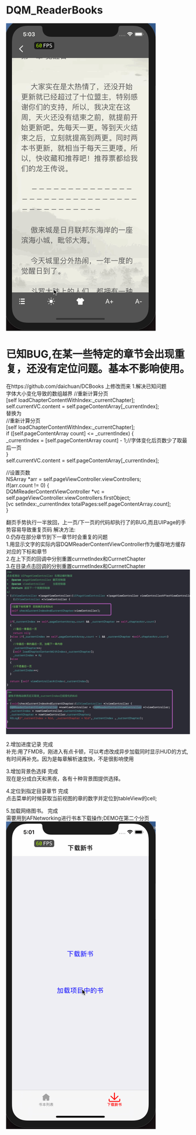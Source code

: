 # DQM_ReaderBooks

![image](https://github.com/20120608/DQM_ReaderBooks/blob/master/demo.gif)
# 已知BUG,在某一些特定的章节会出现重复，还没有定位问题。基本不影响使用。


在https://github.com/daichuan/DCBooks    上修改而来
1.解决已知问题    
字体大小变化导致的数组越界
//重新计算分页    
  [self loadChapterContentWithIndex:_currentChapter];    
  self.currentVC.content = self.pageContentArray[_currentIndex];    
  替换为    
  //重新计算分页    
  [self loadChapterContentWithIndex:_currentChapter];    
  if ([self.pageContentArray count] <= _currentIndex) {    
    _currentIndex = [self.pageContentArray count] - 1;//字体变化后页数少了取最后一页    
  }    
  self.currentVC.content = self.pageContentArray[_currentIndex];    
    
  //设置页数    
  NSArray *arr = self.pageViewController.viewControllers;      
  if(arr.count != 0) {    
    DQMReaderContentViewController *vc = self.pageViewController.viewControllers.firstObject;    
    [vc setIndex:_currentIndex totalPages:self.pageContentArray.count];   
  }    
        
        
  翻页手势执行一半放回，上一页/下一页的代码却执行了的BUG,而且UIPage的手势容易导致重复页码
  解决方法:  
  0.仍存在部分章节到下一章节时会重复的问题    
  1.用显示文字的实际内容DQMReaderContentViewController作为缓存地方缓存对应的下标和章节    
  2.在上下页的回调中分别重置currnetIndex和CurrnetChapter     
  3.在目录点击回调的分别重置currnetIndex和CurrnetChapter 
  ![image](https://github.com/20120608/DQM_ReaderBooks/blob/master/DQM_ReaderBooks/BUG2.jpg)
     
        
             
        
        
        
  
  2.增加进度记录  完成        
    补充:用了FMDB，刚进入有点卡顿，可以考虑改成异步加载同时显示HUD的方式,有时间再补充。因为是每章解析速度快，不是很影响使用
      
  3.增加背景色选择  完成      
  现在是分成白天和黑夜，各有十种背景图提供选择。
      
4.定位到指定目录章节 完成      
点击菜单的时候获取当前视图的章的数字并定位到tableView的cell;    

5.加载网络图书。  完成      
需要用到AFNetworking进行书本下载操作;DEMO在第二个分页    
![image](https://github.com/20120608/DQM_ReaderBooks/blob/master/download.gif)

  
  

